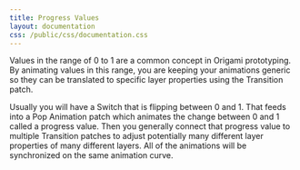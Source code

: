 ```yaml
---
title: Progress Values
layout: documentation
css: /public/css/documentation.css
---
```


Values in the range of 0 to 1 are a common concept in Origami prototyping. By animating values in this range, you are keeping your animations generic so they can be translated to specific layer properties using the Transition patch.

Usually you will have a Switch that is flipping between 0 and 1. That feeds into a Pop Animation patch which animates the change between 0 and 1 called a progress value. Then you generally connect that progress value to multiple Transition patches to adjust potentially many different layer properties of many different layers. All of the animations will be synchronized on the same animation curve.